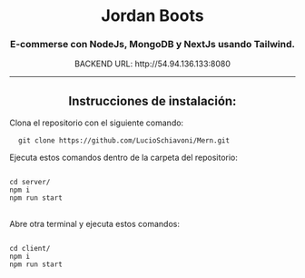 <h1 align="center">Jordan Boots </h1>
<h3 align="center">E-commerse con NodeJs, MongoDB y NextJs usando Tailwind.</h3>

<p align="center">BACKEND URL: http://54.94.136.133:8080 </p>
<hr>
<h2 align="center">Instrucciones de instalación:</h2>

<p >Clona el repositorio con el siguiente comando:  <pre> <code> git clone https://github.com/LucioSchiavoni/Mern.git </code> </pre> </p>

<p >Ejecuta estos comandos dentro de la carpeta del repositorio: </p>
<pre>
<code>
cd server/
npm i
npm run start
</code>
</pre>



<p >Abre otra terminal y ejecuta estos comandos: </p>
<pre>
<code>
cd client/
npm i
npm run start
</code>
</pre>
